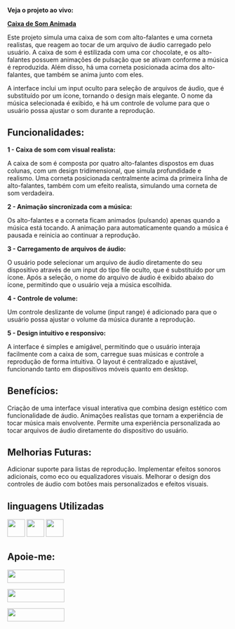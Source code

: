**Veja o projeto ao vivo:**

**[Caixa de Som Animada](https://ninja1375.github.io/Caixa-de-Som-Animada/)**


Este projeto simula uma caixa de som com alto-falantes e uma corneta realistas, que reagem ao tocar de um arquivo de áudio carregado pelo usuário. A caixa de som é estilizada com uma cor chocolate, e os alto-falantes possuem animações de pulsação que se ativam conforme a música é reproduzida. Além disso, há uma corneta posicionada acima dos alto-falantes, que também se anima junto com eles.

A interface inclui um input oculto para seleção de arquivos de áudio, que é substituído por um ícone, tornando o design mais elegante. O nome da música selecionada é exibido, e há um controle de volume para que o usuário possa ajustar o som durante a reprodução.

## Funcionalidades: ##

**1 - Caixa de som com visual realista:**

A caixa de som é composta por quatro alto-falantes dispostos em duas colunas, com um design tridimensional, que simula profundidade e realismo.
Uma corneta posicionada centralmente acima da primeira linha de alto-falantes, também com um efeito realista, simulando uma corneta de som verdadeira.

**2 - Animação sincronizada com a música:**

Os alto-falantes e a corneta ficam animados (pulsando) apenas quando a música está tocando.
A animação para automaticamente quando a música é pausada e reinicia ao continuar a reprodução.

**3 - Carregamento de arquivos de áudio:**

O usuário pode selecionar um arquivo de áudio diretamente do seu dispositivo através de um input do tipo file oculto, que é substituído por um ícone.
Após a seleção, o nome do arquivo de áudio é exibido abaixo do ícone, permitindo que o usuário veja a música escolhida.

**4 - Controle de volume:**

Um controle deslizante de volume (input range) é adicionado para que o usuário possa ajustar o volume da música durante a reprodução.

**5 - Design intuitivo e responsivo:**

A interface é simples e amigável, permitindo que o usuário interaja facilmente com a caixa de som, carregue suas músicas e controle a reprodução de forma intuitiva.
O layout é centralizado e ajustável, funcionando tanto em dispositivos móveis quanto em desktop.

## Benefícios: ##

Criação de uma interface visual interativa que combina design estético com funcionalidade de áudio.
Animações realistas que tornam a experiência de tocar música mais envolvente.
Permite uma experiência personalizada ao tocar arquivos de áudio diretamente do dispositivo do usuário.

## Melhorias Futuras: ##

Adicionar suporte para listas de reprodução.
Implementar efeitos sonoros adicionais, como eco ou equalizadores visuais.
Melhorar o design dos controles de áudio com botões mais personalizados e efeitos visuais.

## linguagens Utilizadas ##

<a href="https://programartudo.blogspot.com/2024/05/html-o-que-e-e-qual-sua-funcionalidade.html?m=1" target="_blank"><img loading="lazy" src="https://cdn.jsdelivr.net/gh/devicons/devicon/icons/html5/html5-original.svg" width="40" height="40"/></a> <a href="https://programartudo.blogspot.com/2024/05/css-significado-e-funcionalidade.html?m=1" target="_blank"><img loading="lazy" src="https://cdn.jsdelivr.net/gh/devicons/devicon/icons/css3/css3-original.svg" width="40" height="40"/></a> <a href="https://programartudo.blogspot.com/2024/05/javascript-significado-e-funcionalidade.html?m=1" target="_blank"><img loading="lazy" src="https://cdn.jsdelivr.net/gh/devicons/devicon/icons/javascript/javascript-original.svg" width="40" height="40"/></a>

## Apoie-me:

<a href="https://buymeacoffee.com/antonio13" target="_blank"><img loading="lazy" src="https://img.buymeacoffee.com/button-api/?text=Buy%20me%20a%20coffee&emoji=&slug=seu_nome_de_usuario&button_colour=FFDD00&font_colour=000000&font_family=Cookie&outline_colour=000000&coffee_colour=ffffff" width="130" height="30"></a>

<a href="https://www.paypal.com/donate/?hosted_button_id=DN574F28FYUNG" target="_blank"><img loading="lazy" src="https://upload.wikimedia.org/wikipedia/commons/b/b5/PayPal.svg" width="130" height="30"></a>

<a href="https://github.com/sponsors/Ninja1375" target="_blank"><img loading="lazy" src="https://img.shields.io/badge/-Sponsor-ea4aaa?style=for-the-badge&logo=github&logoColor=white" width="130" height="30"></a>
